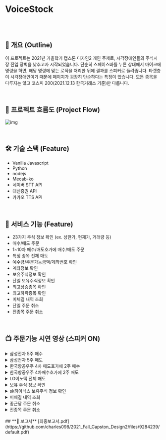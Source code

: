 # VoiceStock
<br />
<br />

## 📜 **개요 (Outline)**

이 프로젝트는 2021년 가을학기 캡스톤 디자인2 개인 주제로, 시각장애인들의 주식시장 진입 장벽을 낮추고자 시작되었습니다. 단순히 스페이스바를 누른 상태에서 마이크에 명령을 하면, 해당 명령에 맞는 로직을 처리한 뒤에 결과를 스피커로 들려줍니다. 타켓층이 시각장애인이기 때문에 페이지가 굉장히 단순하다는 특징이 있습니다. 모든 종목을 다루지는 않고 코스피 200(2021.12.13 한국거래소 기준)만 다룹니다. 

<br />

## **💫 프로젝트 흐름도 (Project Flow)**

![img](https://user-images.githubusercontent.com/55475550/183487041-c6a21a9c-85bb-48ac-8512-503d1585e20e.png)

<br />

## **🛠️ 기술 스택 (Feature)**

-   Vanilla Javascript
-   Python
-   nodejs
-   Mecab-ko
-   네이버 STT API
-   대신증권 API
-   카카오 TTS API

<br />

## **📝 서비스 기능 (Feature)**

-   23가지 주식 정보 확인 (ex. 상한가, 현재가, 거래량 등)
-   매수/매도 주문
-   1~10차 매수/매도호가에 매수/매도 주문
-   특정 종목 전체 매도
-   예수금/주문가능금액/계좌번호 확인
-   계좌정보 확인
-   보유주식정보 확인
-   단일 보유주식정보 확인
-   최고상승종목 확인
-   최고하락종목 확인
-   미체결 내역 조회
-   단일 주문 취소
-   전종목 주문 취소

<br />

## **📺 주문기능 시연 영상 (스피커 ON)**

<details>
<summary>삼성전자 5주 매수</summary>
<div markdown="1">
https://user-images.githubusercontent.com/55475550/183487499-6aa52f5a-a46a-4cc1-beb6-885717215ad2.mp4
</div>
</details>

<details>
<summary>삼성전자 5주 매도</summary>
<div markdown="2">
https://user-images.githubusercontent.com/55475550/183487530-3da74172-82e4-4b01-8322-5eca0d79fee7.mp4
</div>
</details>

<details>
<summary>한국항공우주 4차 매도호가에 2주 매수</summary>
<div markdown="3">
https://user-images.githubusercontent.com/55475550/183487625-4e1865f2-42d9-4300-9ef9-42ce7e1e80cf.mp4
</div>
</details>

<details>
<summary>한국항공우주 4차매수호가에 2주 매도</summary>
<div markdown="4">
https://user-images.githubusercontent.com/55475550/183487683-af848e85-aa1f-4d46-896f-1d9d065f766a.mp4
</div>
</details>

<details>
<summary>LG이노택 전체 매도</summary>
<div markdown="5">
https://user-images.githubusercontent.com/55475550/183487785-a55d37ff-4fc5-4d0c-a916-9df31e719642.mp4
</div>
</details>

<details>
<summary>보유 주식 정보 확인</summary>
<div markdown="6">
https://user-images.githubusercontent.com/55475550/183487846-4c4ddaa9-f3db-40e7-9fef-9a2adaeec7de.mp4
</div>
</details>

<details>
<summary>sk하아닉스 보유주식 정보 확인</summary>
<div markdown="7">
https://user-images.githubusercontent.com/55475550/183487269-df924a85-5a1b-45c5-a96c-1c21f96690fc.mp4
</div>
</details>

<details>
<summary>미체결 내역 조회</summary>
<div markdown="8">
https://user-images.githubusercontent.com/55475550/183487977-340ff8b5-f1bd-475b-ab19-a4961e980692.mp4
</div>
</details>

<details>
<summary>종근당 주문 취소</summary>
<div markdown="9">
https://user-images.githubusercontent.com/55475550/183488044-52448414-2c51-483c-876b-9c537968c50a.mp4
</div>
</details>

<details>
<summary>전종목 주문 취소</summary>
<div markdown="10">
https://user-images.githubusercontent.com/55475550/183488098-d86a3161-7429-451b-862e-bb1166142f08.mp4
</div>
</details>

<br />
## **📄 보고서**
[최종보고서.pdf](https://github.com/charles098/2021_Fall_Capston_Design2/files/9284239/default.pdf)


